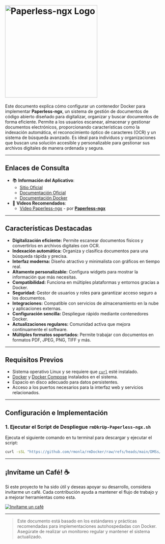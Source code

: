 <!--  
# Ricardo MONLA (https://github.com/rmonla)
# Paperless-ngx - v250114-2244
-->
# <img src="https://raw.githubusercontent.com/paperless-ngx/paperless-ngx/main/resources/logo/web/png/White%20logo%20-%20no%20background.png" alt="Paperless-ngx Logo" width="300"/>

Este documento explica cómo configurar un contenedor Docker para implementar **Paperless-ngx**, un sistema de gestión de documentos de código abierto diseñado para digitalizar, organizar y buscar documentos de forma eficiente. Permite a los usuarios escanear, almacenar y gestionar documentos electrónicos, proporcionando características como la indexación automática, el reconocimiento óptico de caracteres (OCR) y un sistema de búsqueda avanzado. Es ideal para individuos y organizaciones que buscan una solución accesible y personalizable para gestionar sus archivos digitales de manera ordenada y segura.

---

## Enlaces de Consulta

- 📚 **Información del Aplicativo**:
  - [Sitio Oficial](https://github.com/paperless-ngx/paperless-ngx)
  - [Documentación Oficial](https://docs.paperless-ngx.com)
  - [Documentación Docker](https://github.com/linuxserver/docker-paperless-ngx)
- 🎥 **Videos Recomendados**:
  - [Video Paperless-ngx](https://youtu.be/***gqpJ7RE02Ao***) - por [**Paperless-ngx**](https://www.youtube.com/@***unlocoysutecnologia***)
---

## Características Destacadas

- **Digitalización eficiente:** Permite escanear documentos físicos y convertirlos en archivos digitales con OCR.
- **Indexación automática:** Organiza y clasifica documentos para una búsqueda rápida y precisa.
- **Interfaz moderna:** Diseño atractivo y minimalista con gráficos en tiempo real.
- **Altamente personalizable:** Configura widgets para mostrar la información que más necesitas.
- **Compatibilidad:** Funciona en múltiples plataformas y entornos gracias a Docker.
- **Seguridad:** Gestor de usuarios y roles para garantizar acceso seguro a los documentos.
- **Integraciones:** Compatible con servicios de almacenamiento en la nube y aplicaciones externas.
- **Configuración sencilla:** Despliegue rápido mediante contenedores Docker.
- **Actualizaciones regulares:** Comunidad activa que mejora continuamente el software.
- **Múltiples formatos soportados:** Permite trabajar con documentos en formatos PDF, JPEG, PNG, TIFF y más.

---

## Requisitos Previos

- Sistema operativo Linux y se requiere que [`curl`](https://curl.se/) esté instalado.
- [Docker](https://www.docker.com/) y [Docker Compose](https://docs.linuxserver.io/general/docker-compose) instalados en el sistema.
- Espacio en disco adecuado para datos persistentes.
- Acceso a los puertos necesarios para la interfaz web y servicios relacionados.
---

## Configuración e Implementación

### 1. Ejecutar el Script de Despliegue `rmDkrUp-Paperless-ngx.sh`

Ejecuta el siguiente comando en tu terminal para descargar y ejecutar el script:

```bash
curl -sSL "https://github.com/rmonla/rmDocker/raw/refs/heads/main/DMSs/Paperless-ngx/rmDkrUp-Paperless-ngx.sh" | bash
```
---

## ¡Invítame un Café! ☕

Si este proyecto te ha sido útil y deseas apoyar su desarrollo, considera invitarme un café. Cada contribución ayuda a mantener el flujo de trabajo y a mejorar herramientas como esta.  

[![Invítame un café](https://img.shields.io/badge/Invítame%20un%20café-%23FFDD00?style=for-the-badge&logo=buymeacoffee&logoColor=white)](https://bit.ly/4hcukTf)

---

> Este documento está basado en los estándares y prácticas recomendadas para implementaciones autohospedadas con Docker. Asegúrate de realizar un monitoreo regular y mantener el sistema actualizado.
